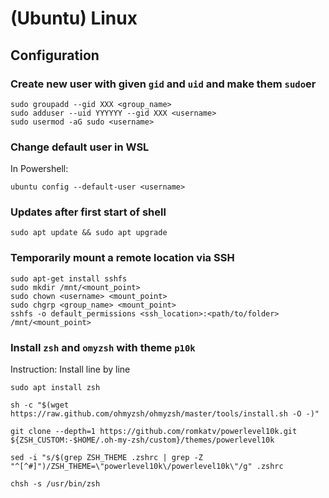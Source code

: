 # (Ubuntu) Linux

## Configuration

### Create new user with given `gid` and `uid` and make them `sudo`er
```
sudo groupadd --gid XXX <group_name>
sudo adduser --uid YYYYYY --gid XXX <username>
sudo usermod -aG sudo <username>
```

### Change default user in WSL
In Powershell:
```
ubuntu config --default-user <username>
```

### Updates after first start of shell
```
sudo apt update && sudo apt upgrade
```

### Temporarily mount a remote location via SSH
```
sudo apt-get install sshfs
sudo mkdir /mnt/<mount_point>
sudo chown <username> <mount_point>
sudo chgrp <group_name> <mount_point>
sshfs -o default_permissions <ssh_location>:<path/to/folder> /mnt/<mount_point>
```

### Install `zsh` and `omyzsh` with theme `p10k`
Instruction: Install line by line
```
sudo apt install zsh
```
```
sh -c "$(wget https://raw.github.com/ohmyzsh/ohmyzsh/master/tools/install.sh -O -)"
```
```
git clone --depth=1 https://github.com/romkatv/powerlevel10k.git ${ZSH_CUSTOM:-$HOME/.oh-my-zsh/custom}/themes/powerlevel10k
```
```
sed -i "s/$(grep ZSH_THEME .zshrc | grep -Z "^[^#]")/ZSH_THEME=\"powerlevel10k\/powerlevel10k\"/g" .zshrc
```
```
chsh -s /usr/bin/zsh
```